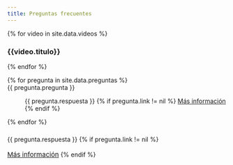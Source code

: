 ```yaml
---
title: Preguntas frecuentes
---
```


<div class="mt-12 grid gap-5 max-w-lg mx-auto lg:grid-cols-3 lg:max-w-none">
{% for video in site.data.videos %}
<div class="flex flex-col rounded-lg shadow-xl overflow-hidden">
    <div class="flex-shrink-0">
        <picture>
        <source type="image/webp" srcset="https://i.ytimg.com/vi_webp/{{video.id}}/sddefault.webp" data-toggle="modal" data-vid="{{video.id}}" data-target="#myModal">
        <img src="data:image/png;base64,R0lGODlhAQABAAD/ACwAAAAAAQABAAACADs=" data-src="https://img.youtube.com/vi/{{video.id}}/sddefault.jpg" data-toggle="modal" data-vid="{{video.id}}" data-target="#myModal" class="h-48 w-full object-cover" alt="">
        </picture>
    </div>
    <div class="flex-1 bg-white p-6 flex flex-col justify-between dark:bg-gray-900">
        <div class="flex-1">
        <h3 class="mt-2 text-xl leading-7 font-semibold text-gray-900 cursor-pointer dark:text-gray-200" x-on:click="modalOpen = '{{video.id}}'">
            {{video.titulo}}
        </h3>
        </div>
    </div>
</div>
{% endfor %}
</div>

<div class="max-w-7xl mx-auto py-12 px-4 sm:px-6 lg:py-16 lg:px-8">
    <div class="mt-6 pb-6 border-t border-b border-gray-200 dark:border-gray-800">
        <dl class="space-y-8 divide-y divide-gray-200 dark:divide-gray-800">
            {% for pregunta in site.data.preguntas %}
            <div class="pt-6 md:grid md:grid-cols-12 md:gap-8">
                <dt class="text-base font-medium text-gray-900 dark:text-gray-100 md:col-span-5 text-left">
                    {{ pregunta.pregunta }}
                </dt>
                <dd class="mt-2 md:mt-0 md:col-span-7">
                    <p class="text-base text-gray-500 dark:text-gray-300 text-left">
                        {{ pregunta.respuesta }}
                        {% if pregunta.link != nil %}
                        <a href="{{ pregunta.link }}" class="transition ease-in-out text-orange-500 duration-150 hover:underline">
                            Más información
                        </a>
                        {% endif %}
                    </p>
                </dd>
            </div>
            {% endfor %}
        </dl>
    </div>
</div>



<div class="panel panel-default {% if forloop.last == false %} mb-3 {% endif %}">
    <div class="panel-heading" role="tab" id="pregunta-{{ pregunta.identificador }}">
        <h3 data-toggle="collapse" href="" data-target="#respuesta-{{ pregunta.identificador }}" aria-expanded="true" aria-controls="{{ pregunta.identificador }}">
        </h3>
    </div>
    <div id="respuesta-{{ pregunta.identificador }}" class="{% if forloop.last == false %} mb-3 {% endif %}" role="tabpanel" aria-labelledby="pregunta-{{ pregunta-identificador }}">
        {{ pregunta.respuesta }}
        {% if pregunta.link != nil %}
        <br/><br/>
        <a href="{{ pregunta.link }}" style="font-size: 15px;" class="btn">Más información</a>
        {% endif %}
    </div>
</div>

